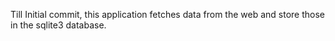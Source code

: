 Till Initial commit, this application fetches data from the web and store those in the sqlite3 database.
